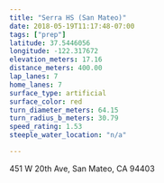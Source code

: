 ```yaml
---
title: "Serra HS (San Mateo)"
date: 2018-05-19T11:17:48-07:00
tags: ["prep"]
latitude: 37.5446056
longitude: -122.317672
elevation_meters: 17.16
distance_meters: 400.00
lap_lanes: 7
home_lanes: 7
surface_type: artificial
surface_color: red
turn_diameter_meters: 64.15
turn_radius_b_meters: 30.79
speed_rating: 1.53
steeple_water_location: "n/a"

---
```

451 W 20th Ave, San Mateo, CA 94403
<!--more-->
